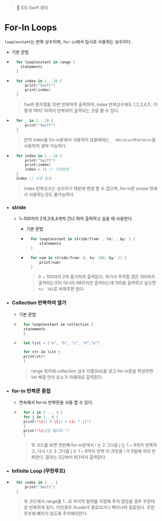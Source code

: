 > 📝 iOS Swift 정리

# For-In Loops

`loopConstant`는 반복 상수이며, `for-in`에서 임시로 사용하는 상수이다.

- 기본 문법

- ```swift   
    for loopConstant in range {
      statements
    }
    ```

- ```swift   
    for index in 1...10 {
        print("Swift")
        print(index)
    }
    ```
    > Swift 문자열을 10번 반복하여 출력하며, index 반복상수에도 1,2,3,4,5.. 이렇게 1부터 10까지 반복되어 출력되는 것을 볼 수 있다.

- ```swift   
    for _ in 1...10 {
        print("Swift")
    }
    ```
    > 만약 index를 for-in문에서 사용하지 않을때에는 `_ (WildcardPattern)`을 사용하여 생략 가능하다.

- ```swift   
    for index in 1...10 {
        print("Swift")
        print(index)
        index = 11 // 오류발생
    }
    Index // 오류 발생
    ```
    > index 반복상수는 상수이기 때문에 변경 할 수 없으며,  for-in문 scope 밖에서 사용하는것도 불가능하다.


- ### stride

    - 1~100까지 2개,3개,4개씩 건너 뛰어 출력하고 싶을 때 사용한다. 

        - 기본 문법 

        - ```swift
            for loopConstant in stride(from: , to: , by: ) {
                statements
            }
            ```
            
        - ```swift
            for num in stride(from: 0, to: 100, by: 2) {
                print(num)
            }
            ```
            > 0 ~ 100까지 2씩 증가하여 출력된다. 여기서 주의할 점은 100까지 출력되는것이 아니라 98까지만 출력되는데 100을 출력하고 싶으면 `to: 101`로 바꿔주면 된다.


- ### Collection 반복하여 열거

    - 기본 문법

    - ```swift   
        for loopConstant in collection {
        statements
        }
        ```

    - ```swift
        let list = ["a", "b", "c", "d","e"]

        for str in list {
        print(str)
        }
        ```
        > range 위치에 collection 상수 이름(list)을 넣고 for-in문을 작성하면 list 배열 안의 요소가 차례대로 출력된다.

- ###  for-in 반복문 중첩

    - 연속해서 for-in 반복문을 사용 할 수 있다.

    - ```swift
        for i in 2 ... 9 {
        for j in 1...9 {
        print("\(i) X \(j) = \(i * j)")
        }
        print("\(i)단 입니다.")
        }
        ```
        > 위 코드를 보면 첫번째 for-in문에서 i 는 2 그다음 j 는 1 ~ 9까지 반복하고, 다시 i 는 3 그다음 j 는 1 ~ 9까지 반복 이 과정을 i 가 9일때 까지 반복한다. 결과는 2단부터 9단까지 출력된다.

- ### Infinite Loop (무한루프)

- ```swift   
    for index in 1... {
        print("Swift")
    }
    ```
    > 위 코드에서 range를 1...로  마지막 범위를 지정해 주지 않았을 경우 무한대로 반복하게 된다. 이런경우 Xcode가 종료되거나 뻑이나야 종료된다. 무한루프에 빠지지 않도록 주의해야한다.

